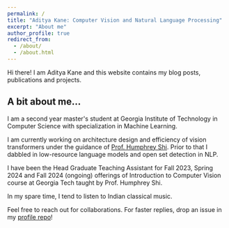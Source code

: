 ```yaml
---
permalink: /
title: "Aditya Kane: Computer Vision and Natural Language Processing"
excerpt: "About me"
author_profile: true
redirect_from: 
  - /about/
  - /about.html
---
```


Hi there! I am Aditya Kane and this website contains my blog posts, publications and projects.
<br>

## A bit about me...

I am a second year master's student at Georgia Institute of Technology in Computer Science with specialization in Machine Learning. 

I am currently working on architecture design and efficiency of vision transformers under the guidance of [Prof. Humphrey Shi](https://www.humphreyshi.com/home). Prior to that I dabbled in low-resource language models and open set detection in NLP.

I have been the Head Graduate Teaching Assistant for Fall 2023, Spring 2024 and Fall 2024 (ongoing) offerings of Introduction to Computer Vision course at Georgia Tech taught by Prof. Humphrey Shi.

In my spare time, I tend to listen to Indian classical music. 

Feel free to reach out for collaborations. For faster replies, drop an issue in my [profile repo](https://github.com/AdityaKane2001)!